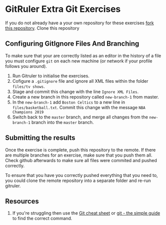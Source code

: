 <!--
Marked Style: Github
-->

# GitRuler Extra Git Exercises 

If you do not already have a your own repository for these exercises [fork this repository](https://help.github.com/articles/fork-a-repo/). Clone this repository

## Configuring GitIgnore Files And Branching

To make sure that your are correctly listed as an editor in the history of a file you must configure `git` on each new machine (or network if your profile follows you around).

1. Run Gitruler to initialise the exercises.
1. Cofigure a `.gitignore` file and ignore all XML files within the folder `files/tv shows`.
1. Stage and commit this change with the line `Ignore XML Files`.
1. Create a new branch in this repository called `new-branch-1` from master.
1. In the `new-branch-1` add `Boston Celtics` to a new line in `files/basketball.txt`. Commit this change with the message `NBA Champions 2019`
1. Switch back to the `master` branch, and merge all changes from the `new-branch-1` branch into the `master` branch.

## Submitting the results

Once the exercise is complete, push this repository to the remote. If there are multiple branches for an exercise, make sure that you push them all. Check github afterwards to make sure all files were commited and pushed correctly.

To ensure that you have you correctly pushed everything that you need to, you could clone the remote repository into a separate folder and re-run gitruler.

## Resources

1. If you're struggling then use the [Git cheat sheet](https://services.github.com/on-demand/downloads/github-git-cheat-sheet.pdf) or [git - the simple guide](http://rogerdudler.github.io/git-guide/) to find the correct command.


